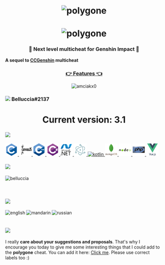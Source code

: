 <h1 align="center"><img src="https://i.imgur.com/U18Dlo8.png" alt="polygone" /></h1>
<h1 align="center"><img src="https://i.imgur.com/FEvRTfp.png" alt="polygone" /></h1>
<h3 align="center">👋 Next level multicheat for Genshin Impact 👋</h3>
<b align="center">A sequel to <a href="https://github.com/amciakx0/CCGenshin">CCGenshin</a> multicheat</b>
<h3 align="center"><a href="https://github.com/amciakx0/polygone/issues/2">👉 Features 👈</a></h3>
<p align="center"> <img src="https://komarev.com/ghpvc/?username=amciakx0&label=Hype&color=68b6ff&style=flat" alt="amciakx0" /> </p>
<h3 align="left"><img src="https://i.imgur.com/CqupuEH.png">
<b>Belluccia#2137</b></h3>

<h1 align="center">Current version: 3.1</h1>

<p align="left">
</p>

<h3 align="left"><img src="https://i.imgur.com/oA3lSYm.png"></h3>
<p align="left"> <a href="https://www.cprogramming.com/" target="_blank" rel="noreferrer"> <img src="https://raw.githubusercontent.com/devicons/devicon/master/icons/c/c-original.svg" alt="c" width="40" height="40"/> </a> <a href="https://canvasjs.com" target="_blank" rel="noreferrer"> <img src="https://raw.githubusercontent.com/Hardik0307/Hardik0307/master/assets/canvasjs-charts.svg" alt="canvasjs" width="40" height="40"/> </a> <a href="https://www.w3schools.com/cpp/" target="_blank" rel="noreferrer"> <img src="https://raw.githubusercontent.com/devicons/devicon/master/icons/cplusplus/cplusplus-original.svg" alt="cplusplus" width="40" height="40"/> </a> <a href="https://www.w3schools.com/cs/" target="_blank" rel="noreferrer"> <img src="https://raw.githubusercontent.com/devicons/devicon/master/icons/csharp/csharp-original.svg" alt="csharp" width="40" height="40"/> </a> <a href="https://dotnet.microsoft.com/" target="_blank" rel="noreferrer"> <img src="https://raw.githubusercontent.com/devicons/devicon/master/icons/dot-net/dot-net-original-wordmark.svg" alt="dotnet" width="40" height="40"/> </a> <a href="https://www.electronjs.org" target="_blank" rel="noreferrer"> <img src="https://raw.githubusercontent.com/devicons/devicon/master/icons/electron/electron-original.svg" alt="electron" width="40" height="40"/> </a> <a href="https://kotlinlang.org" target="_blank" rel="noreferrer"> <img src="https://www.vectorlogo.zone/logos/kotlinlang/kotlinlang-icon.svg" alt="kotlin" width="40" height="40"/> </a> <a href="https://www.mongodb.com/" target="_blank" rel="noreferrer"> <img src="https://raw.githubusercontent.com/devicons/devicon/master/icons/mongodb/mongodb-original-wordmark.svg" alt="mongodb" width="40" height="40"/> </a> <a href="https://nodejs.org" target="_blank" rel="noreferrer"> <img src="https://raw.githubusercontent.com/devicons/devicon/master/icons/nodejs/nodejs-original-wordmark.svg" alt="nodejs" width="40" height="40"/> </a> <a href="https://www.php.net" target="_blank" rel="noreferrer"> <img src="https://raw.githubusercontent.com/devicons/devicon/master/icons/php/php-original.svg" alt="php" width="40" height="40"/> </a> <a href="https://vuejs.org/" target="_blank" rel="noreferrer"> <img src="https://raw.githubusercontent.com/devicons/devicon/master/icons/vuejs/vuejs-original-wordmark.svg" alt="vuejs" width="40" height="40"/> </a> </p>

<h3 align="left"><img src="https://i.imgur.com/FmwEZ1d.png"></h3>
<p><a href="https://ko-fi.com/belluccia"> <img align="left" src="https://cdn.ko-fi.com/cdn/kofi3.png?v=3" height="50" width="210" alt="belluccia" /></a></p><br><br>
<br>
<h3 align="left"><img src="https://i.imgur.com/9JlNyQw.png"></h3>
<img src="https://i.imgur.com/fAdh9LN.png" alt="english">
<img src="https://i.imgur.com/naEfmpi.png" alt="mandarin">
<img src="https://i.imgur.com/4DV8sKM.png" alt="russian">
<br>
<br>
<h3 align="left"><img src="https://i.imgur.com/zQWTK7N.png"></h3>
I really <b>care about your suggestions and proposals</b>. That's why I encourage you today to give me some interesting things that I could add to the <b>polygone</b> cheat.
You can add it here: <a href="https://github.com/amciakx0/polygone/issues">Click me</a>. Please use correct labels too :)

